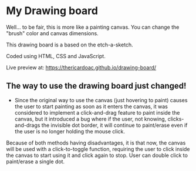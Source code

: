 # My Drawing board

Well... to be fair, this is more like a painting canvas. You can change the "brush" color and canvas dimensions.

This drawing board is a based on the etch-a-sketch.

Coded using HTML, CSS and JavaScript.

Live preview at: https://thericardoac.github.io/drawing-board/

## The way to use the drawing board just changed!
- Since the original way to use the canvas (just hovering to paint) causes
the user to start painting as soon as it enters the canvas, it was
considered to implement a click-and-drag feature to paint inside the canvas, but
it introduced a bug where if the user, not knowing, clicks-and-drags the
invisible dot border, it will continue to paint/erase even if the user is no longer holding the mouse click.

Because of both methods having disadvantages, it is that now, the canvas
will be used with a click-to-toggle function, requiring the user to click
inside the canvas to start using it and click again to stop. User can
double click to paint/erase a single dot.
